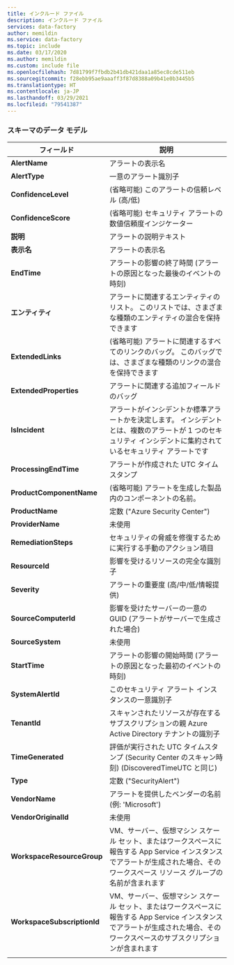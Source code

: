 ```yaml
---
title: インクルード ファイル
description: インクルード ファイル
services: data-factory
author: memildin
ms.service: data-factory
ms.topic: include
ms.date: 03/17/2020
ms.author: memildin
ms.custom: include file
ms.openlocfilehash: 7d81799f7fbdb2b41db421daa1a85ec8cde511eb
ms.sourcegitcommit: f28ebb95ae9aaaff3f87d8388a09b41e0b3445b5
ms.translationtype: HT
ms.contentlocale: ja-JP
ms.lasthandoff: 03/29/2021
ms.locfileid: "79541387"
---
```

### <a name="the-data-model-of-the-schema"></a>スキーマのデータ モデル

|フィールド|説明|
|----|----|
|**AlertName**|アラートの表示名|
|**AlertType**|一意のアラート識別子|
|**ConfidenceLevel**|(省略可能) このアラートの信頼レベル (高/低)|
|**ConfidenceScore**|(省略可能) セキュリティ アラートの数値信頼度インジケーター|
|**説明**|アラートの説明テキスト|
|**表示名**|アラートの表示名|
|**EndTime**|アラートの影響の終了時間 (アラートの原因となった最後のイベントの時刻)|
|**エンティティ**|アラートに関連するエンティティのリスト。 このリストでは、さまざまな種類のエンティティの混合を保持できます|
|**ExtendedLinks**|(省略可能) アラートに関連するすべてのリンクのバッグ。 このバッグでは、さまざまな種類のリンクの混合を保持できます|
|**ExtendedProperties**|アラートに関連する追加フィールドのバッグ|
|**IsIncident**|アラートがインシデントか標準アラートかを決定します。 インシデントとは、複数のアラートが 1 つのセキュリティ インシデントに集約されているセキュリティ アラートです|
|**ProcessingEndTime**|アラートが作成された UTC タイムスタンプ|
|**ProductComponentName**|(省略可能) アラートを生成した製品内のコンポーネントの名前。|
|**ProductName**|定数 ("Azure Security Center")|
|**ProviderName**|未使用|
|**RemediationSteps**|セキュリティの脅威を修復するために実行する手動のアクション項目|
|**ResourceId**|影響を受けるリソースの完全な識別子|
|**Severity**|アラートの重要度 (高/中/低/情報提供)|
|**SourceComputerId**|影響を受けたサーバーの一意の GUID (アラートがサーバーで生成された場合)|
|**SourceSystem**|未使用|
|**StartTime**|アラートの影響の開始時間 (アラートの原因となった最初のイベントの時刻)|
|**SystemAlertId**|このセキュリティ アラート インスタンスの一意識別子|
|**TenantId**|スキャンされたリソースが存在するサブスクリプションの親 Azure Active Directory テナントの識別子|
|**TimeGenerated**|評価が実行された UTC タイムスタンプ (Security Center のスキャン時刻) (DiscoveredTimeUTC と同じ)|
|**Type**|定数 ("SecurityAlert")|
|**VendorName**|アラートを提供したベンダーの名前 (例: 'Microsoft')|
|**VendorOriginalId**|未使用|
|**WorkspaceResourceGroup**|VM、サーバー、仮想マシン スケール セット、またはワークスペースに報告する App Service インスタンスでアラートが生成された場合、そのワークスペース リソース グループの名前が含まれます|
|**WorkspaceSubscriptionId**|VM、サーバー、仮想マシン スケール セット、またはワークスペースに報告する App Service インスタンスでアラートが生成された場合、そのワークスペースのサブスクリプションが含まれます|
|||
